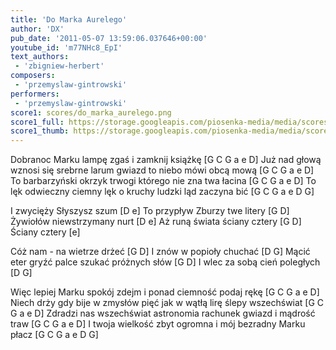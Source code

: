 ```yaml
---
title: 'Do Marka Aurelego'
author: 'DX'
pub_date: '2011-05-07 13:59:06.037646+00:00'
youtube_id: 'm77NHc8_EpI'
text_authors:
 - 'zbigniew-herbert'
composers:
 - 'przemyslaw-gintrowski'
performers:
 - 'przemyslaw-gintrowski'
score1: scores/do_marka_aurelego.png
score1_full: https://storage.googleapis.com/piosenka-media/media/scores/do_marka_aurelego.png
score1_thumb: https://storage.googleapis.com/piosenka-media/media/scores/do_marka_aurelego.png.180x0_q85_upscale.jpg
---
```


Dobranoc Marku lampę zgaś i zamknij książkę [G C G a e D]
Już nad głową wznosi się srebrne larum gwiazd to niebo mówi obcą mową [G C G a e D]
To barbarzyński okrzyk trwogi którego nie zna twa łacina [G C G a e D]
To lęk odwieczny ciemny lęk o kruchy ludzki ląd zaczyna bić [G C G a e D G]

I zwycięży Słyszysz szum [D e]
To przypływ Zburzy twe litery [G D]
Żywiołów niewstrzymany nurt [D e]
Aż runą świata ściany cztery [G D]
Ściany cztery [e]

Cóż nam - na wietrze drżeć [G D]
I znów w popioły chuchać [D G]
Mącić eter gryźć palce szukać próżnych słów [G D]
I wlec za sobą cień poległych [D G]

Więc lepiej Marku spokój zdejm i ponad ciemność podaj rękę [G C G a e D]
Niech drży gdy bije w zmysłów pięć jak w wątłą lirę ślepy wszechświat [G C G a e D]
Zdradzi nas wszechświat astronomia rachunek gwiazd i mądrość traw [G C G a e D]
I twoja wielkość zbyt ogromna i mój bezradny Marku płacz [G C G a e D G]